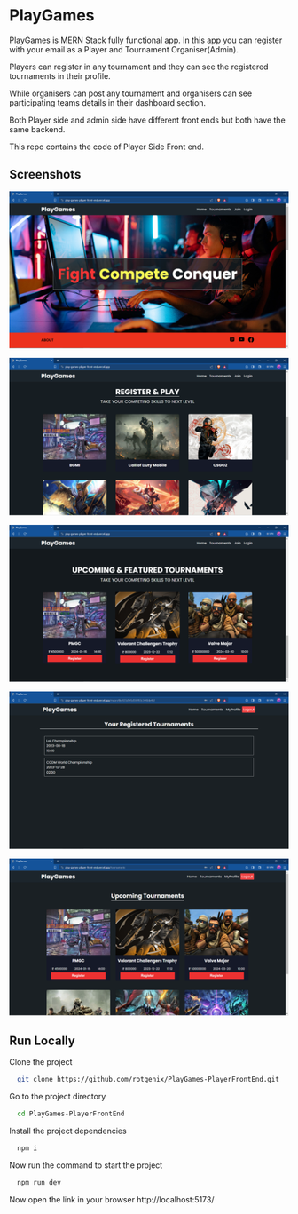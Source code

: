 
# PlayGames
PlayGames is MERN Stack fully functional app. In this app you can register with your email as a Player and Tournament Organiser(Admin).

Players can register in any tournament and they can see the registered tournaments in their profile.

While organisers can post any tournament and organisers can see participating teams details in their dashboard section.

Both Player side and admin side have different front ends but both have the same backend.

This repo contains the code of Player Side Front end.


## Screenshots

![App Screenshot](https://raw.githubusercontent.com/rotgenix/PlayGames-PlayerFrontEnd/main/Screenshots/Screenshot%20(774).png)


![App Screenshot](https://raw.githubusercontent.com/rotgenix/PlayGames-PlayerFrontEnd/main/Screenshots/Screenshot%20(775).png)



![App Screenshot](https://raw.githubusercontent.com/rotgenix/PlayGames-PlayerFrontEnd/main/Screenshots/Screenshot%20(776).png)



![App Screenshot](https://raw.githubusercontent.com/rotgenix/PlayGames-PlayerFrontEnd/main/Screenshots/Screenshot%20(777).png)



![App Screenshot](https://raw.githubusercontent.com/rotgenix/PlayGames-PlayerFrontEnd/main/Screenshots/Screenshot%20(778).png)



## Run Locally

Clone the project

```bash
  git clone https://github.com/rotgenix/PlayGames-PlayerFrontEnd.git
```

Go to the project directory

```bash
  cd PlayGames-PlayerFrontEnd
```
Install the project dependencies

```bash
  npm i
```
Now run the command to start the project

```bash
  npm run dev
```

Now open the link in your browser http://localhost:5173/
